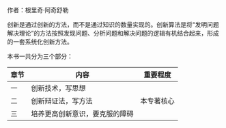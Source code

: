 作者：根里奇·阿奇舒勒

创新是通过创新的方法，而不是通过知识的数量实现的。创新算法是将“发明问题解决理论”的方法按照发现问题、分析问题和解决问题的逻辑有机结合起来，形成的一套系统化创新方法。

本书一共分为三个部分：

|章节|内容|重要程度|
|-|-|-|
|一|创新技术，写思想||
|二|创新辩证法，写方法|本专著核心|
|三|培养更高创新意识，要克服的障碍||
